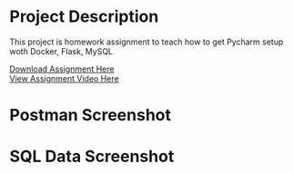 # Project Description
This project is homework assignment to teach how to get Pycharm setup woth Docker, Flask, MySQL

[Download Assignment Here](assignment/PPFSQL-Homework.pdf)  
[View Assignment Video Here](https://www.youtube.com/watch?v=QbMWNgrfAFg)
# Postman Screenshot

# SQL Data Screenshot


